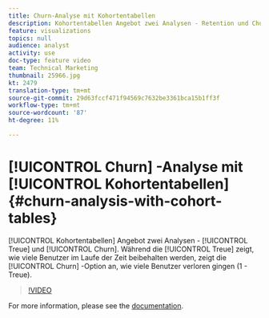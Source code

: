 ```yaml
---
title: Churn-Analyse mit Kohortentabellen
description: Kohortentabellen Angebot zwei Analysen - Retention und Churn. Die Option "Treue"zeigt zwar an, wie viele Benutzer im Laufe der Zeit beibehalten werden, zeigt jedoch an, wie viele Benutzer verloren gingen (1 - Treue).
feature: visualizations
topics: null
audience: analyst
activity: use
doc-type: feature video
team: Technical Marketing
thumbnail: 25966.jpg
kt: 2479
translation-type: tm+mt
source-git-commit: 29d63fccf471f94569c7632be3361bca15b1ff3f
workflow-type: tm+mt
source-wordcount: '87'
ht-degree: 11%

---
```



# [!UICONTROL Churn] -Analyse mit [!UICONTROL Kohortentabellen] {#churn-analysis-with-cohort-tables}

[!UICONTROL Kohortentabellen] Angebot zwei Analysen - [!UICONTROL Treue] und [!UICONTROL Churn]. Während die [!UICONTROL Treue] zeigt, wie viele Benutzer im Laufe der Zeit beibehalten werden, zeigt die [!UICONTROL Churn] -Option an, wie viele Benutzer verloren gingen (1 - Treue).

>[!VIDEO](https://video.tv.adobe.com/v/25966/?quality=12)

For more information, please see the [documentation](https://marketing.adobe.com/resources/help/de_DE/analytics/analysis-workspace/cohort_analysis.html).
